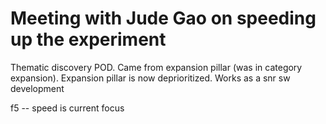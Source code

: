 # Meeting with Jude Gao on speeding up the experiment

Thematic discovery POD.
Came from expansion pillar (was in category expansion). Expansion pillar is now deprioritized.
Works as a snr sw development

f5 -- speed is current focus


